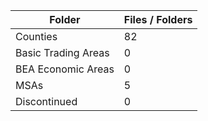 | Folder              |   Files / Folders |
|---------------------|-------------------|
| Counties            |                82 |
| Basic Trading Areas |                 0 |
| BEA Economic Areas  |                 0 |
| MSAs                |                 5 |
| Discontinued        |                 0 |
